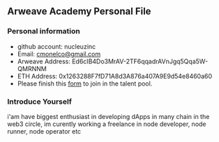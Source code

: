 ## Arweave Academy Personal File

### Personal information

- github account: nucleuzinc
- Email: cmonelco@gmail.com
- Arweave Address: Ed6cIB4Do3MrAV-2TF6qqadrAVnJgq5Qqa5W-QMRNNM
- ETH Address: 0x1263288F7fD71A8d3A876a407A9E9d54e8460a60
- Please finish this [form](https://docs.google.com/forms/d/e/1FAIpQLSfWA5fIIcBgmRppm3jNz5vmf9Mai_QMVil-2pO4r7YKn_Zhtw/viewform?usp=sf_link) to join in the talent pool.

### Introduce Yourself
 i'am have biggest enthusiast in developing dApps in many chain in the web3 circle, im curently working a freelance in node developer, node runner, node operator etc
